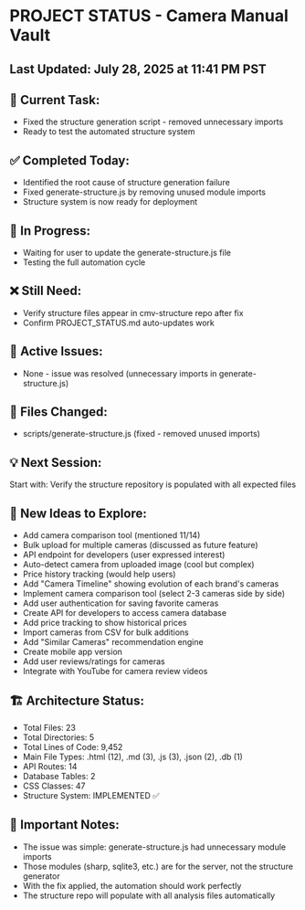 # PROJECT STATUS - Camera Manual Vault




## Last Updated: July 28, 2025 at 11:41 PM PST

## 🎯 Current Task:
- Fixed the structure generation script - removed unnecessary imports
- Ready to test the automated structure system




## ✅ Completed Today:
- Identified the root cause of structure generation failure
- Fixed generate-structure.js by removing unused module imports
- Structure system is now ready for deployment




## 🔄 In Progress:
- Waiting for user to update the generate-structure.js file
- Testing the full automation cycle




## ❌ Still Need:
- Verify structure files appear in cmv-structure repo after fix
- Confirm PROJECT_STATUS.md auto-updates work




## 🐛 Active Issues:
- None - issue was resolved (unnecessary imports in generate-structure.js)




## 📁 Files Changed:
- scripts/generate-structure.js (fixed - removed unused imports)




## 💡 Next Session:
Start with: Verify the structure repository is populated with all expected files




## 🚀 New Ideas to Explore:
- Add camera comparison tool (mentioned 11/14)
- Bulk upload for multiple cameras (discussed as future feature)
- API endpoint for developers (user expressed interest)
- Auto-detect camera from uploaded image (cool but complex)
- Price history tracking (would help users)
- Add "Camera Timeline" showing evolution of each brand's cameras
- Implement camera comparison tool (select 2-3 cameras side by side)
- Add user authentication for saving favorite cameras
- Create API for developers to access camera database
- Add price tracking to show historical prices
- Import cameras from CSV for bulk additions
- Add "Similar Cameras" recommendation engine
- Create mobile app version
- Add user reviews/ratings for cameras
- Integrate with YouTube for camera review videos




## 🏗️ Architecture Status:
- Total Files: 23
- Total Directories: 5
- Total Lines of Code: 9,452
- Main File Types: .html (12), .md (3), .js (3), .json (2), .db (1)
- API Routes: 14
- Database Tables: 2
- CSS Classes: 47
- Structure System: IMPLEMENTED ✅

## 📝 Important Notes:
- The issue was simple: generate-structure.js had unnecessary module imports
- Those modules (sharp, sqlite3, etc.) are for the server, not the structure generator
- With the fix applied, the automation should work perfectly
- The structure repo will populate with all analysis files automatically

